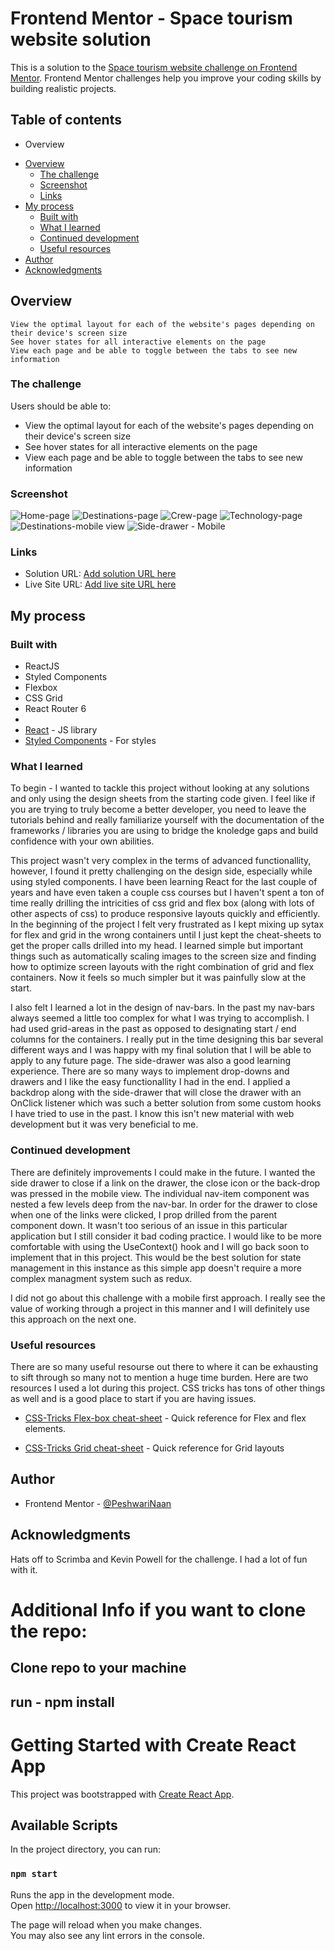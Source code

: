 # Frontend Mentor - Space tourism website solution

This is a solution to the [Space tourism website challenge on Frontend Mentor](https://www.frontendmentor.io/challenges/space-tourism-multipage-website-gRWj1URZ3). Frontend Mentor challenges help you improve your coding skills by building realistic projects. 

## Table of contents

* Overview

- [Overview](#overview)
  - [The challenge](#the-challenge)
  - [Screenshot](#screenshot)
  - [Links](#links)
- [My process](#my-process)
  - [Built with](#built-with)
  - [What I learned](#what-i-learned)
  - [Continued development](#continued-development)
  - [Useful resources](#useful-resources)
- [Author](#author)
- [Acknowledgments](#acknowledgments)



## Overview

    View the optimal layout for each of the website's pages depending on their device's screen size
    See hover states for all interactive elements on the page
    View each page and be able to toggle between the tabs to see new information


### The challenge

Users should be able to:

- View the optimal layout for each of the website's pages depending on their device's screen size
- See hover states for all interactive elements on the page
- View each page and be able to toggle between the tabs to see new information

### Screenshot

![Home-page](https://res.cloudinary.com/soyousay/image/upload/v1658650669/space_tours/screen-shots/st-homepage_iedjim.png)
![Destinations-page](https://res.cloudinary.com/soyousay/image/upload/v1658650664/space_tours/screen-shots/st-destinationspage_ht5uop.png)
![Crew-page](https://res.cloudinary.com/soyousay/image/upload/v1658650658/space_tours/screen-shots/st-crewpage_vpwg4y.png)
![Technology-page](https://res.cloudinary.com/soyousay/image/upload/v1658650674/space_tours/screen-shots/st-techpage_n6zadd.png)
![Destinations-mobile view](https://res.cloudinary.com/soyousay/image/upload/v1658650681/space_tours/screen-shots/st-destPage-mobile_csvsgb.png)
![Side-drawer - Mobile](https://res.cloudinary.com/soyousay/image/upload/v1658650685/space_tours/screen-shots/st-drawer_ykvnia.png)



### Links

- Solution URL: [Add solution URL here](https://github.com/PeshwariNaan/space-tours.git)
- Live Site URL: [Add live site URL here](https://your-live-site-url.com)

## My process

### Built with

- ReactJS
- Styled Components
- Flexbox
- CSS Grid
- React Router 6
- 
- [React](https://reactjs.org/) - JS library
- [Styled Components](https://styled-components.com/) - For styles



### What I learned

  To begin - I wanted to tackle this project without looking at any solutions and only using the design sheets from the starting code given. I feel like if you are trying to truly become a better developer, you need to leave the tutorials behind and really familiarize yourself with the documentation of the frameworks / libraries you are using to bridge the knoledge gaps and build confidence with your own abilities.

  This project wasn't very complex in the terms of advanced functionallity, however, I found it pretty challenging on the design side, especially while using styled components. I have been learning React for the last couple of years and have even taken a couple css courses but I haven't spent a ton of time really drilling the intricities of css grid and flex box (along with lots of other aspects of css) to produce responsive layouts quickly and efficiently. In the beginning of the project I felt very frustrated as I kept mixing up sytax for flex and grid in the wrong containers until I just kept the cheat-sheets to get the proper calls drilled into my head. I learned simple but important things such as automatically scaling images to the screen size and finding how to optimize screen layouts with the right combination of grid and flex containers. Now it feels so much simpler but it was painfully slow at the start.

  I also felt I learned a lot in the design of nav-bars. In the past my nav-bars always seemed a little too complex for what I was trying to accomplish. I had used grid-areas in the past as opposed to designating start / end columns for the containers. I really put in the time designing this bar several different ways and I was happy with my final solution that I will be able to apply to any future page. The side-drawer was also a good learning experience. There are so many ways to implement drop-downs and drawers and I like the easy functionallity I had in the end. I applied a backdrop along with the side-drawer that will close the drawer with an OnClick listener which was such a better solution from some custom hooks I have tried to use in the past. I know this isn't new material with web development but it was very beneficial to me.


### Continued development

There are definitely improvements I could make in the future. I wanted the side drawer to close if a link on the drawer, the close icon or the back-drop was pressed in the mobile view. The individual nav-item component was nested a few levels deep from the nav-bar. In order for the drawer to close when one of the links were clicked, I prop drilled from the parent component down. It wasn't too serious of an issue in this particular application but I still consider it bad coding practice. I would like to be more comfortable with using the UseContext() hook and I will go back soon to implement that in this project. This would be the best solution for state management in this instance as this simple app doesn't require a more complex managment system such as redux.

I did not go about this challenge with a mobile first approach. I really see the value of working through a project in this manner and I will definitely use this approach on the next one.

### Useful resources

There are so many useful resourse out there to where it can be exhausting to sift through so many not to mention a huge time burden. Here are two resources I used a lot during this project. CSS tricks has tons of other things as well and is a good place to start if you are having issues.

- [CSS-Tricks Flex-box cheat-sheet](https://css-tricks.com/snippets/css/a-guide-to-flexbox/) - Quick reference for Flex and flex elements.

- [CSS-Tricks Grid cheat-sheet](https://css-tricks.com/snippets/css/complete-guide-grid/) - Quick reference for Grid layouts



## Author

- Frontend Mentor - [@PeshwariNaan](https://www.frontendmentor.io/profile/PeshwariNaan)


## Acknowledgments

Hats off to Scrimba and Kevin Powell for the challenge. I had a lot of fun with it.



# Additional Info if you want to clone the repo:

## Clone repo to your machine

## run - npm install

# Getting Started with Create React App

This project was bootstrapped with [Create React App](https://github.com/facebook/create-react-app).

## Available Scripts

In the project directory, you can run:

### `npm start`

Runs the app in the development mode.\
Open [http://localhost:3000](http://localhost:3000) to view it in your browser.

The page will reload when you make changes.\
You may also see any lint errors in the console.


